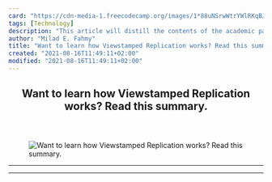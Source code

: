 ```yaml
---
card: "https://cdn-media-1.freecodecamp.org/images/1*88uNSrwWtrYWlRKqBJXBJg.png"
tags: [Technology]
description: "This article will distill the contents of the academic paper "
author: "Milad E. Fahmy"
title: "Want to learn how Viewstamped Replication works? Read this summary."
created: "2021-08-16T11:49:11+02:00"
modified: "2021-08-16T11:49:11+02:00"
---
```

<div class="site-wrapper">
<main id="site-main" class="site-main outer">
<div class="inner">
<article class="post-full post tag-technology tag-cloud-computing tag-business tag-programming tag-tech ">
<header class="post-full-header">
<h1 class="post-full-title">Want to learn how Viewstamped Replication works? Read this summary.</h1>
</header>
<figure class="post-full-image">
<picture>
<source media="(max-width: 700px)" sizes="1px" srcset="data:image/gif;base64,R0lGODlhAQABAIAAAAAAAP///yH5BAEAAAAALAAAAAABAAEAAAIBRAA7 1w">
<source media="(min-width: 701px)" sizes="(max-width: 800px) 400px,
(max-width: 1170px) 700px,
1400px" srcset="https://cdn-media-1.freecodecamp.org/images/1*88uNSrwWtrYWlRKqBJXBJg.png 300w,
https://cdn-media-1.freecodecamp.org/images/1*88uNSrwWtrYWlRKqBJXBJg.png 600w,
https://cdn-media-1.freecodecamp.org/images/1*88uNSrwWtrYWlRKqBJXBJg.png 1000w,
https://cdn-media-1.freecodecamp.org/images/1*88uNSrwWtrYWlRKqBJXBJg.png 2000w">
<img onerror="this.style.display='none'" src="https://cdn-media-1.freecodecamp.org/images/1*88uNSrwWtrYWlRKqBJXBJg.png" alt="Want to learn how Viewstamped Replication works? Read this summary.">
</picture>
</figure>
<section class="post-full-content">
<div class="post-content">
</div>
<hr>
<hr>
</section>
</article>
</div>
</main>
</div>
<!-- Google Tag Manager (noscript) -->
<!-- End Google Tag Manager (noscript) -->
